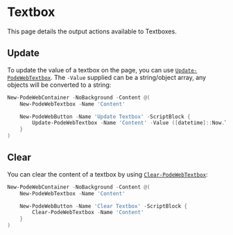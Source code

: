 # Textbox

This page details the output actions available to Textboxes.

## Update

To update the value of a textbox on the page, you can use [`Update-PodeWebTextbox`](../../../Functions/Outputs/Update-PodeWebTextbox). The `-Value` supplied can be a string/object array, any objects will be converted to a string:

```powershell
New-PodeWebContainer -NoBackground -Content @(
    New-PodeWebTextbox -Name 'Content'

    New-PodeWebButton -Name 'Update Textbox' -ScriptBlock {
        Update-PodeWebTextbox -Name 'Content' -Value ([datetime]::Now.ToString())
    }
)
```

## Clear

You can clear the content of a textbox by using [`Clear-PodeWebTextbox`](../../../Functions/Outputs/Clear-PodeWebTextbox):

```powershell
New-PodeWebContainer -NoBackground -Content @(
    New-PodeWebTextbox -Name 'Content'

    New-PodeWebButton -Name 'Clear Textbox' -ScriptBlock {
        Clear-PodeWebTextbox -Name 'Content'
    }
)
```
